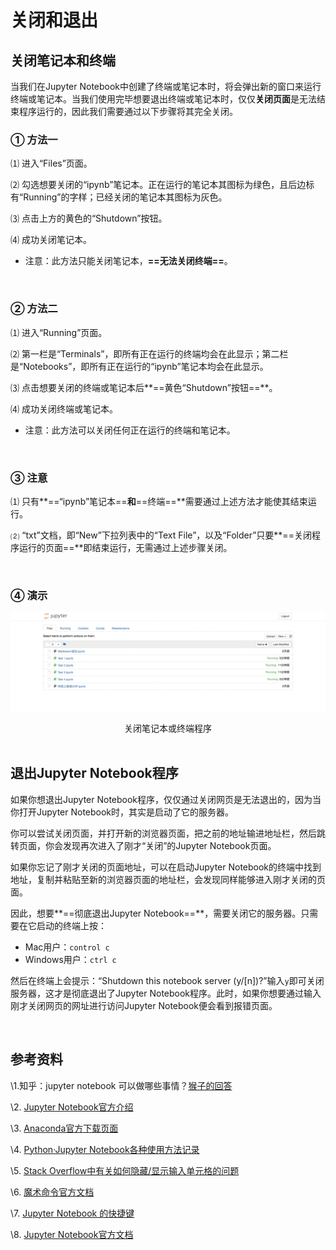 # 关闭和退出

## **关闭笔记本和终端**

当我们在Jupyter Notebook中创建了终端或笔记本时，将会弹出新的窗口来运行终端或笔记本。当我们使用完毕想要退出终端或笔记本时，仅仅**关闭页面**是无法结束程序运行的，因此我们需要通过以下步骤将其完全关闭。

### **① 方法一**

⑴ 进入“Files”页面。

⑵ 勾选想要关闭的“ipynb”笔记本。正在运行的笔记本其图标为绿色，且后边标有“Running”的字样；已经关闭的笔记本其图标为灰色。

⑶ 点击上方的黄色的“Shutdown”按钮。

⑷ 成功关闭笔记本。

- 注意：此方法只能关闭笔记本，**==无法关闭终端==**。

<br>

### **② 方法二**

⑴ 进入“Running”页面。

⑵ 第一栏是“Terminals”，即所有正在运行的终端均会在此显示；第二栏是“Notebooks”，即所有正在运行的“ipynb”笔记本均会在此显示。

⑶ 点击想要关闭的终端或笔记本后**==黄色“Shutdown”按钮==**。

⑷ 成功关闭终端或笔记本。

- 注意：此方法可以关闭任何正在运行的终端和笔记本。

<br>

### **③ 注意**

⑴ 只有**==“ipynb”笔记本==**和**==终端==**需要通过上述方法才能使其结束运行。

⑵ “txt”文档，即“New”下拉列表中的“Text File”，以及“Folder”只要**==关闭程序运行的页面==**即结束运行，无需通过上述步骤关闭。

<br>

### **④ 演示**

![](01.gif)

<center>关闭笔记本或终端程序</center>

<br>

## **退出Jupyter Notebook程序**

如果你想退出Jupyter Notebook程序，仅仅通过关闭网页是无法退出的，因为当你打开Jupyter Notebook时，其实是启动了它的服务器。

你可以尝试关闭页面，并打开新的浏览器页面，把之前的地址输进地址栏，然后跳转页面，你会发现再次进入了刚才“关闭”的Jupyter Notebook页面。

如果你忘记了刚才关闭的页面地址，可以在启动Jupyter Notebook的终端中找到地址，复制并粘贴至新的浏览器页面的地址栏，会发现同样能够进入刚才关闭的页面。

因此，想要**==彻底退出Jupyter Notebook==**，需要关闭它的服务器。只需要在它启动的终端上按：

- Mac用户：`control c`
- Windows用户：`ctrl c`

然后在终端上会提示：“Shutdown this notebook server (y/[n])?”输入`y`即可关闭服务器，这才是彻底退出了Jupyter Notebook程序。此时，如果你想要通过输入刚才关闭网页的网址进行访问Jupyter Notebook便会看到报错页面。

<br>

## **参考资料**

\1.知乎：jupyter notebook 可以做哪些事情？[猴子的回答](https://www.zhihu.com/question/46309360/answer/254638807?utm_source=wechat_session&utm_medium=social)

\2. [Jupyter Notebook官方介绍](https://link.zhihu.com/?target=https%3A//jupyter-notebook.readthedocs.io/en/stable/notebook.html)

\3. [Anaconda官方下载页面](https://link.zhihu.com/?target=https%3A//www.anaconda.com/download/%23macos)

\4. [Python·Jupyter Notebook各种使用方法记录](https://link.zhihu.com/?target=http%3A//blog.csdn.net/tina_ttl/article/details/51031113%2321-%25E6%2596%25B9%25E5%25BC%258F%25E4%25B8%2580)

\5. [Stack Overflow中有关如何隐藏/显示输入单元格的问题](https://link.zhihu.com/?target=https%3A//stackoverflow.com/questions/27934885/how-to-hide-code-from-cells-in-ipython-notebook-visualized-with-nbviewer)

\6. [魔术命令官方文档](https://link.zhihu.com/?target=http%3A//ipython.readthedocs.io/en/stable/interactive/magics.html)

\7. [Jupyter Notebook 的快捷键](https://link.zhihu.com/?target=http%3A//blog.csdn.net/lawme/article/details/51034543)

\8. [Jupyter Notebook官方文档](https://link.zhihu.com/?target=http%3A//jupyter.org/documentation)